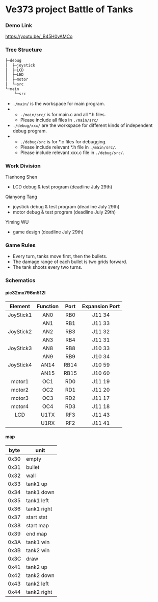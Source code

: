 ﻿# Ve373 project Battle of Tanks
### Demo Link

https://youtu.be/_B45H0vAMCo

### Tree Structure

```bash
├─debug
│  ├─joystick
│  ├─LCD
│  ├─LED
│  ├─motor
│  └─src
└─main
    └─src

```

+ `./main/` is the workspace for main program.
+ + `./main/src/` is for main.c and all *.h files.
  + Please include all files in `./main/src/`
+ `./debug/xxx/` are the workspace for different kinds of independent debug program.
+ + `./debug/src` is for *.c files for debugging.
  + Please include relevant *.h file in `./main/src/`.
  + Please include relevant xxx.c file in `./debug/src/`.

### Work Division

Tianhong Shen

- LCD debug & test program (deadline July 29th)

Qianyong Tang

- joystick debug & test program (deadline July 29th)
- motor debug & test program (deadline July 29th)

Yiming WU

- game design (deadline July 29th)


### Game Rules

+ Every turn, tanks move first, then the bullets.
+ The damage range of each bullet is two grids forward.
+ The tank shoots every two turns. 


### Schematics

#### pic32mx796m512l

|  Element  | Function | Port | Expansion Port |
| :-------: | :------: | :--: | :------------: |
| JoyStick1 |   AN0    | RB0  |     J11 34     |
|           |   AN1    | RB1  |     J11 33     |
| JoyStick2 |   AN2    | RB3  |     J11 32     |
|           |   AN3    | RB4  |     J11 31     |
| JoyStick3 |   AN8    | RB8  |     J10 33     |
|           |   AN9    | RB9  |     J10 34     |
| JoyStick4 |   AN14   | RB14 |     J10 59     |
|           |   AN15   | RB15 |     J10 60     |
|  motor1   |   OC1    | RD0  |     J11 19     |
|  motor2   |   OC2    | RD1  |     J11 20     |
|  motor3   |   OC3    | RD2  |     J11 17     |
|  motor4   |   OC4    | RD3  |     J11 18     |
|    LCD    |   U1TX   | RF3  |     J11 43     |
|           |   U1RX   | RF2  |     J11 41     |

#### map

| byte | unit        |
| ---- | ----------- |
| 0x30 | empty       |
| 0x31 | bullet      |
| 0x32 | wall        |
| 0x33 | tank1 up    |
| 0x34 | tank1 down  |
| 0x35 | tank1 left  |
| 0x36 | tank1 right |
| 0x37 | start stat  |
| 0x38 | start map   |
| 0x39 | end map     |
| 0x3A | tank1 win   |
| 0x3B | tank2 win   |
| 0x3C | draw        |
| 0x41 | tank2 up    |
| 0x42 | tank2 down  |
| 0x43 | tank2 left  |
| 0x44 | tank2 right |